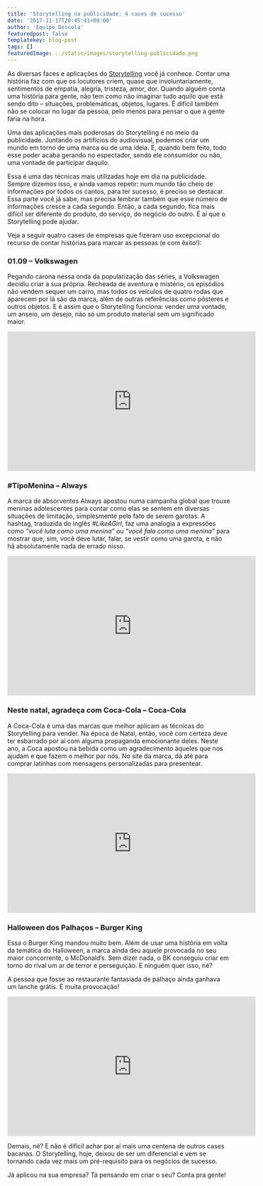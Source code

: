 ```yaml
---
title: 'Storytelling na publicidade: 4 cases de sucesso'
date: '2017-11-17T20:45:41+00:00'
author: 'Equipe Descola'
featuredpost: false
templatekey: blog-post
tags: []
featuredImage: ../static/images/storytelling-publicidade.png
---
```


As diversas faces e aplicações do [Storytelling](https://descola.org/curso/storytelling) você já conhece. Contar uma história faz com que os locutores criem, quase que involuntariamente, sentimentos de empatia, alegria, tristeza, amor, dor. Quando alguém conta uma história para gente, não tem como não imaginar tudo aquilo que está sendo dito – situações, problemáticas, objetos, lugares. É difícil também não se colocar no lugar da pessoa, pelo menos para pensar o que a gente faria na hora.

Uma das aplicações mais poderosas do Storytelling é no meio da publicidade. Juntando os artifícios do audiovisual, podemos criar um mundo em torno de uma marca ou de uma ideia. E, quando bem feito, todo esse poder acaba gerando no espectador, sendo ele consumidor ou não, uma vontade de participar daquilo.

Essa é uma das técnicas mais utilizadas hoje em dia na publicidade. Sempre dizemos isso, e ainda vamos repetir: num mundo tão cheio de informações por todos os cantos, para ter sucesso, é preciso se destacar. Essa parte você já sabe, mas precisa lembrar também que esse número de informações cresce a cada segundo. Então, a cada segundo, fica mais difícil ser diferente do produto, do serviço, do negócio do outro. É aí que o Storytelling pode ajudar.

Veja a seguir quatro cases de empresas que fizeram uso excepcional do recurso de contar histórias para marcar as pessoas (e com êxito!):

### 01.09 – Volkswagen

Pegando carona nessa onda da popularização das séries, a Volkswagen decidiu criar a sua própria. Recheada de aventura e mistério, os episódios não vendem sequer um carro, mas todos os veículos de quatro rodas que aparecem por lá são da marca, além de outras referências como pôsteres e outros objetos. E é assim que o Storytelling funciona: vender uma vontade, um anseio, um desejo, não só um produto material sem um significado maior.

<iframe allowfullscreen="allowfullscreen" frameborder="0" height="315" loading="lazy" src="https://www.youtube.com/embed/XLyDqFH3P6Q" width="560"></iframe>

### \#TipoMenina – Always

A marca de absorventes Always apostou numa campanha global que trouxe meninas adolescentes para contar como elas se sentem em diversas situações de limitação, simplesmente pelo fato de serem garotas. A hashtag, traduzida do inglês _\#LikeAGirl_, faz uma analogia a expressões como _“você luta como uma menina”_ ou _“você fala como uma menina”_ para mostrar que, sim, você deve lutar, falar, se vestir como uma garota, e não há absolutamente nada de errado nisso.

<iframe allowfullscreen="allowfullscreen" frameborder="0" height="315" loading="lazy" src="https://www.youtube.com/embed/OTK6uN00QLI" width="560"></iframe>

### Neste natal, agradeça com Coca-Cola – Coca-Cola

A Coca-Cola é uma das marcas que melhor aplicam as técnicas do Storytelling para vender. Na época de Natal, então, você com certeza deve ter esbarrado por aí com alguma propaganda emocionante deles. Neste ano, a Coca apostou na bebida como um agradecimento àqueles que nos ajudam e que fazem o melhor por nós. No site da marca, dá até para comprar latinhas com mensagens personalizadas para presentear.

<iframe allowfullscreen="allowfullscreen" frameborder="0" height="315" loading="lazy" src="https://www.youtube.com/embed/7zQjCwZytgw" width="560"></iframe>

### Halloween dos Palhaços – Burger King

Essa o Burger King mandou muito bem. Além de usar uma história em volta da temática do Halloween, a marca ainda deu aquele provocada no seu maior concorrente, o McDonald’s. Sem dizer nada, o BK conseguiu criar em torno do rival um ar de terror e perseguição. E ninguém quer isso, né?

A pessoa que fosse ao restaurante fantasiada de palhaço ainda ganhava um lanche grátis. É muita provocação!

<iframe allowfullscreen="allowfullscreen" frameborder="0" height="315" loading="lazy" src="https://www.youtube.com/embed/IJFHfwO12IY" width="560"></iframe>

Demais, né? E não é difícil achar por aí mais uma centena de outros cases bacanas. O Storytelling, hoje, deixou de ser um diferencial e vem se tornando cada vez mais um pré-requisito para os negócios de sucesso.

Já aplicou na sua empresa? Tá pensando em criar o seu? Conta pra gente!
